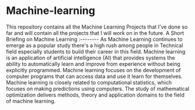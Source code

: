 # Machine-learning
This repository contains all the Machine Learning Projects that I've done so far and will contain all the projects that I will work on in the future.
A Short Briefing on Machine Learning :--------
As Machine Learning continues to emerge as a popular study there's a high rush among people in Technical field especially students to build their career in this field.
Machine learning is an application of artificial intelligence (AI) that provides systems the ability to automatically learn and improve from experience without being explicitly programmed. 
Machine learning focuses on the development of computer programs that can access data and use it learn for themselves.
Machine learning is closely related to computational statistics, which focuses on making predictions using computers. The study of mathematical optimization delivers methods, theory and application domains to the field of machine learning.
